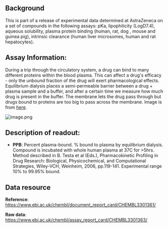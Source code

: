 ## Background
This is part of a release of experimental data determined at AstraZeneca on a set of compounds in the following assays: pKa, lipophilicity (LogD7.4), aqueous solubility, plasma protein binding (human, rat, dog , mouse and guinea pig), intrinsic clearance (human liver microsomes, human and rat hepatocytes). 

## Assay Information:
During a trip through the circulatory system, a drug can bind to many different proteins within the blood plasma. This can affect a drug's efficacy - only the unbound fraction of the drug will exert pharmacological effects. Equilibrium dialysis places a semi-permeable barrier between a drug + plasma sample and a buffer, and after a certain time we measure how much drug is present in the buffer. The membrane lets the drug pass through but drugs bound to proteins are too big to pass across the membrane. Image is from [here](https://www.sciencedirect.com/science/article/abs/pii/S0079646822000029).

![image.png](https://storage.googleapis.com/polaris-public/readme/datasets/img/06_03_AZ_human_PPB_data_curation.jpg)

## Description of readout:
- **PPB**: Percent plasma-bound. % bound to plasma by equilibrium dialysis. Compound is incubated with whole human plasma at 37C for >5hrs. Method described in B. Testa et al (Eds.), Pharmacokinetic Profiling in Drug Research: Biological, Physicochemical, and Computational Strategies, Wiley-VCH, Weinheim, 2006, pp.119-141. Experimental range 10% to 99.95% bound.

## Data resource

**Reference**: https://www.ebi.ac.uk/chembl/document_report_card/CHEMBL3301361/

**Raw data**: https://www.ebi.ac.uk/chembl/assay_report_card/CHEMBL3301363/